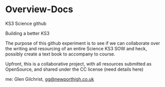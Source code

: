 Overview-Docs
=============

KS3 Science github

Building a better KS3

The purpose of this github experiment is to see if we can collaborate over the writing and resourcing of an entire Science KS3 SOW and heck, possibly create a text book to accompany to course.

Upfront, this is a collaborative project, with all resources submitted as OpenSource, and shared under the CC license (need details here)

me:  Glen Gilchrist, gg@newporthigh.co.uk